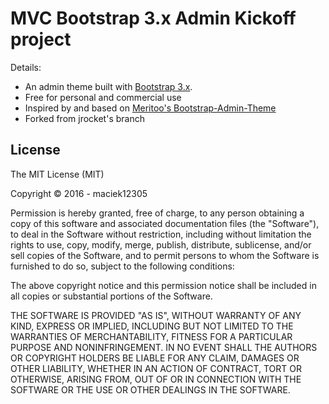 MVC Bootstrap 3.x Admin Kickoff project
==============================

Details:

* An admin theme built with [Bootstrap 3.x](http://getbootstrap.com).  
* Free for personal and commercial use
* Inspired by and based on [Meritoo's Bootstrap-Admin-Theme](https://github.com/meritoo/Bootstrap-3-Admin-Theme)
* Forked from jrocket's branch

## License

The MIT License (MIT)

Copyright &copy; 2016 - maciek12305

Permission is hereby granted, free of charge, to any person obtaining a copy of this software and associated documentation files (the "Software"), to deal in the Software without restriction, including without limitation the rights to use, copy, modify, merge, publish, distribute, sublicense, and/or sell copies of the Software, and to permit persons to whom the Software is furnished to do so, subject to the following conditions:

The above copyright notice and this permission notice shall be included in all copies or substantial portions of the Software.

THE SOFTWARE IS PROVIDED "AS IS", WITHOUT WARRANTY OF ANY KIND, EXPRESS OR IMPLIED, INCLUDING BUT NOT LIMITED TO THE WARRANTIES OF MERCHANTABILITY, FITNESS FOR A PARTICULAR PURPOSE AND NONINFRINGEMENT. IN NO EVENT SHALL THE AUTHORS OR COPYRIGHT HOLDERS BE LIABLE FOR ANY CLAIM, DAMAGES OR OTHER LIABILITY, WHETHER IN AN ACTION OF CONTRACT, TORT OR OTHERWISE, ARISING FROM, OUT OF OR IN CONNECTION WITH THE SOFTWARE OR THE USE OR OTHER DEALINGS IN THE SOFTWARE.
